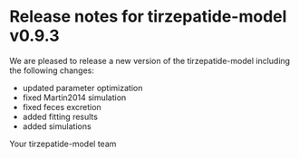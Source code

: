 # Release notes for tirzepatide-model v0.9.3

We are pleased to release a new version of the tirzepatide-model including the 
following changes:

- updated parameter optimization
- fixed Martin2014 simulation
- fixed feces excretion
- added fitting results
- added simulations

Your tirzepatide-model team
